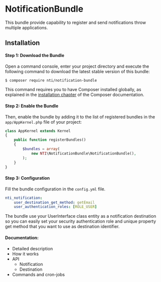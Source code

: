 NotificationBundle
===
This bundle provide capability to register and send notifications throw multiple applications.

## Installation


#### Step 1: Download the Bundle


Open a command console, enter your project directory and execute the
following command to download the latest stable version of this bundle:

```bash
$ composer require nti/notification-bundle
```

This command requires you to have Composer installed globally, as explained
in the [installation chapter](https://getcomposer.org/doc/00-intro.md)
of the Composer documentation.

#### Step 2: Enable the Bundle

Then, enable the bundle by adding it to the list of registered bundles
in the `app/AppKernel.php` file of your project:

```php
class AppKernel extends Kernel
{
    public function registerBundles()
    {
        $bundles = array(
            new NTI\NotificationBundle\NotificationBundle(),
        );
    }
}
```
#### Step 3: Configuration
 Fill the bundle configuration in the `config.yml` file.
 
 ```yaml
 nti_notification:
     user_destination_get_method: getEmail
     user_authentication_roles: [ROLE_USER]
 ```
 
 The bundle use your UserInterface class entity as a notification destination so you
 can easily set your security authentication role and unique property get method that
 you want to use as destination identifier.
 
 #### Documentation:
 
 * Detailed description
 * How it works
 * API
    * Notification
    * Destination
 * Commands and cron-jobs